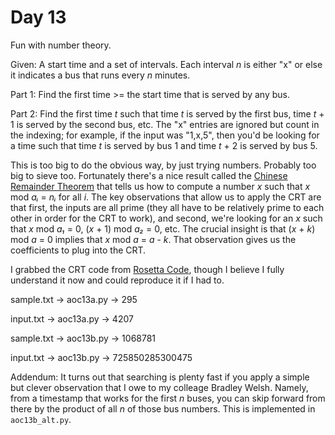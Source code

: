 # Day 13

Fun with number theory.

Given: A start time and a set of intervals. Each interval *n* is either "x" or
else it indicates a bus that runs every  *n* minutes.

Part 1: Find the first time >= the start time that is served by any bus.

Part 2: Find the first time *t* such that time *t* is served by the first bus,
time *t* + 1 is served by the second bus, etc. The "x" entries are ignored but
count in the indexing; for example, if the input was "1,x,5", then you'd be
looking for a time such that time *t* is served by bus 1 and time *t* + 2 is
served by bus 5.

This is too big to do the obvious way, by just trying numbers. Probably too big
to sieve too. Fortunately there's a nice result called the [Chinese Remainder
Theorem](https://en.wikipedia.org/wiki/Chinese_remainder_theorem)
that tells us how to compute a number *x* such that *x* mod *aᵢ* = *nᵢ*
for all *i*. The key observations that allow us to apply the CRT are that
first, the inputs are all prime (they all have to be relatively prime to each
other in order for the CRT to work), and second, we're looking for an *x* such
that *x* mod *a₁* = 0, (*x* + 1) mod *a₂* = 0, etc. The crucial insight
is that (*x* + *k*) mod *a* = 0 implies that *x* mod *a* = *a* - *k*. That
observation gives us the coefficients to plug into the CRT.

I grabbed the CRT code from
[Rosetta Code](https://rosettacode.org/wiki/Chinese_remainder_theorem#Python_3.6),
though I believe I fully understand it now and could reproduce it if I had to.

sample.txt -> aoc13a.py -> 295

input.txt -> aoc13a.py -> 4207

sample.txt -> aoc13b.py -> 1068781

input.txt -> aoc13b.py -> 725850285300475

Addendum: It turns out that searching is plenty fast if you apply a simple but
clever observation that I owe to my colleage Bradley Welsh. Namely, from a
timestamp that works for the first *n* buses, you can skip forward from there
by the product of all *n* of those bus numbers. This is implemented in
`aoc13b_alt.py`.

